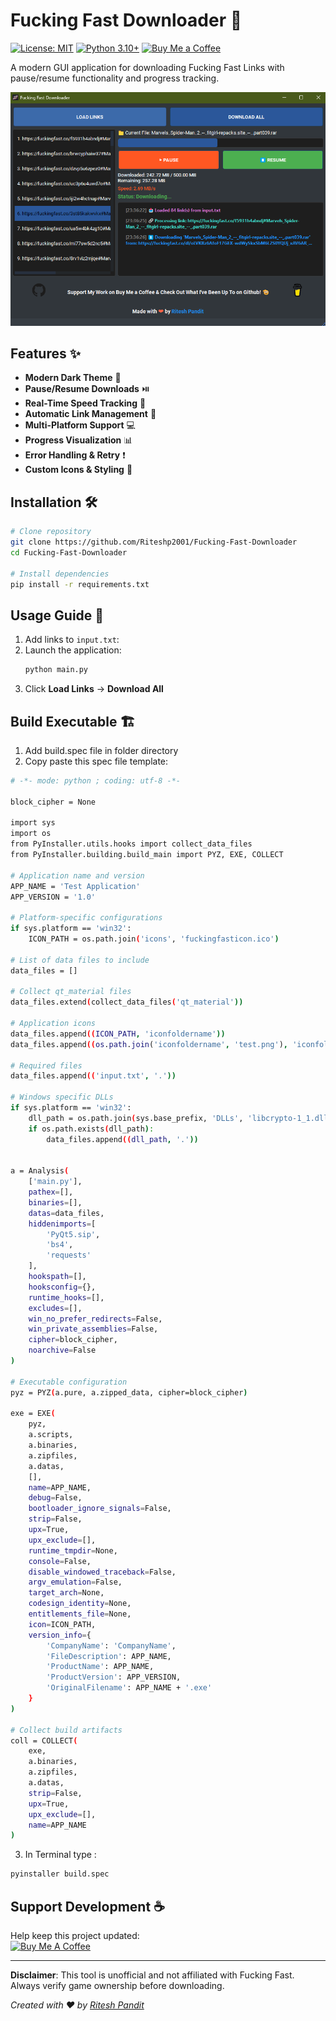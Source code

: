# Fucking Fast Downloader 🔽

[![License: MIT](https://img.shields.io/badge/License-MIT-yellow.svg)](https://opensource.org/licenses/MIT)
[![Python 3.10+](https://img.shields.io/badge/python-3.10+-blue.svg)](https://www.python.org/downloads/)
[![Buy Me a Coffee](https://img.shields.io/badge/Buy%20Me%20a%20Coffee-FFDD00?style=flat&logo=buy-me-a-coffee&logoColor=black)](https://buymeacoffee.com/riteshp2001/e/367661)

A modern GUI application for downloading Fucking Fast Links with pause/resume functionality and progress tracking.

![Application Preview](/preview/preview.png)

## Features ✨
- **Modern Dark Theme** 🌙  
- **Pause/Resume Downloads** ⏯️  
- **Real-Time Speed Tracking** 🚀  
- **Automatic Link Management** 🔄  
- **Multi-Platform Support** 💻  
- **Progress Visualization** 📊  
- **Error Handling & Retry** ❗  
- **Custom Icons & Styling** 🎨  

## Installation 🛠️
```bash
# Clone repository
git clone https://github.com/Riteshp2001/Fucking-Fast-Downloader
cd Fucking-Fast-Downloader

# Install dependencies
pip install -r requirements.txt
```

## Usage Guide 📖
1. Add links to `input.txt`:
2. Launch the application:
   ```bash
   python main.py
   ```
3. Click **Load Links** → **Download All**

## Build Executable 🏗️
1. Add build.spec file in folder directory 
2. Copy paste this spec file template:
```bash
# -*- mode: python ; coding: utf-8 -*-

block_cipher = None

import sys
import os
from PyInstaller.utils.hooks import collect_data_files
from PyInstaller.building.build_main import PYZ, EXE, COLLECT

# Application name and version
APP_NAME = 'Test Application'
APP_VERSION = '1.0'

# Platform-specific configurations
if sys.platform == 'win32':
    ICON_PATH = os.path.join('icons', 'fuckingfasticon.ico')

# List of data files to include
data_files = []

# Collect qt_material files
data_files.extend(collect_data_files('qt_material'))

# Application icons
data_files.append((ICON_PATH, 'iconfoldername'))
data_files.append((os.path.join('iconfoldername', 'test.png'), 'iconfoldername'))

# Required files
data_files.append(('input.txt', '.'))

# Windows specific DLLs
if sys.platform == 'win32':
    dll_path = os.path.join(sys.base_prefix, 'DLLs', 'libcrypto-1_1.dll')
    if os.path.exists(dll_path):
        data_files.append((dll_path, '.'))


a = Analysis(
    ['main.py'],
    pathex=[],
    binaries=[],
    datas=data_files,
    hiddenimports=[
        'PyQt5.sip',
        'bs4',
        'requests'
    ],
    hookspath=[],
    hooksconfig={},
    runtime_hooks=[],
    excludes=[],
    win_no_prefer_redirects=False,
    win_private_assemblies=False,
    cipher=block_cipher,
    noarchive=False
)

# Executable configuration
pyz = PYZ(a.pure, a.zipped_data, cipher=block_cipher)

exe = EXE(
    pyz,
    a.scripts,
    a.binaries,
    a.zipfiles,
    a.datas,
    [],
    name=APP_NAME,
    debug=False,
    bootloader_ignore_signals=False,
    strip=False,
    upx=True,
    upx_exclude=[],
    runtime_tmpdir=None,
    console=False,
    disable_windowed_traceback=False,
    argv_emulation=False,
    target_arch=None,
    codesign_identity=None,
    entitlements_file=None,
    icon=ICON_PATH,
    version_info={
        'CompanyName': 'CompanyName',
        'FileDescription': APP_NAME,
        'ProductName': APP_NAME,
        'ProductVersion': APP_VERSION,
        'OriginalFilename': APP_NAME + '.exe'
    }
)

# Collect build artifacts
coll = COLLECT(
    exe,
    a.binaries,
    a.zipfiles,
    a.datas,
    strip=False,
    upx=True,
    upx_exclude=[],
    name=APP_NAME
)
```

3. In Terminal type :
```bash
pyinstaller build.spec
```

## Support Development ☕  
Help keep this project updated:  
[![Buy Me A Coffee](https://img.shields.io/badge/Support-FFDD00?style=for-the-badge&logo=buy-me-a-coffee&logoColor=black)](https://buymeacoffee.com/riteshp2001/e/367661)

---

**Disclaimer**: This tool is unofficial and not affiliated with Fucking Fast. Always verify game ownership before downloading.

*Created with ❤️ by [Ritesh Pandit](https://riteshpandit.vercel.app)*  